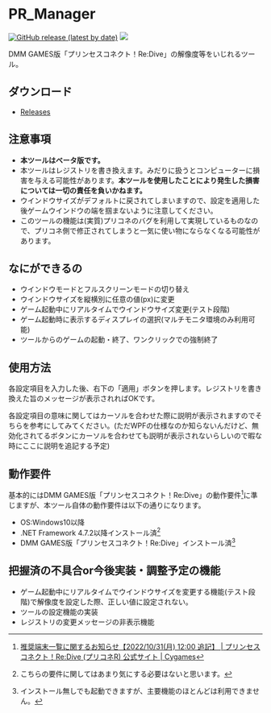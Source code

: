 # PR_Manager

[![GitHub release (latest by date)](https://img.shields.io/github/v/release/South2190/PR_Manager)](https://github.com/South2190/PR_Manager/releases)
[![](https://img.shields.io/badge/-changelog-green)](https://github.com/South2190/PR_Manager/blob/main/changelog.md)

DMM GAMES版「プリンセスコネクト！Re:Dive」の解像度等をいじれるツール。

## ダウンロード
- [Releases](https://github.com/South2190/PR_Manager/releases)

## 注意事項
- **本ツールはベータ版です。**
- 本ツールはレジストリを書き換えます。みだりに扱うとコンピューターに損害を与える可能性があります。**本ツールを使用したことにより発生した損害については一切の責任を負いかねます。**
- ウインドウサイズがデフォルトに戻されてしまいますので、設定を適用した後ゲームウインドウの端を掴まないように注意してください。
- このツールの機能は(実質)プリコネのバグを利用して実現しているものなので、プリコネ側で修正されてしまうと一気に使い物にならなくなる可能性があります。

## なにができるの
- ウインドウモードとフルスクリーンモードの切り替え
- ウインドウサイズを縦横別に任意の値(px)に変更
- ゲーム起動中にリアルタイムでウインドウサイズ変更(テスト段階)
- ゲーム起動時に表示するディスプレイの選択(マルチモニタ環境のみ利用可能)
- ツールからのゲームの起動・終了、ワンクリックでの強制終了

## 使用方法
各設定項目を入力した後、右下の「適用」ボタンを押します。レジストリを書き換えた旨のメッセージが表示されればOKです。

各設定項目の意味に関してはカーソルを合わせた際に説明が表示されますのでそちらを参考にしてみてください。(ただWPFの仕様なのか知らないんだけど、無効化されてるボタンにカーソルを合わせても説明が表示されないらしいので暇な時にここに説明を追記する予定)

## 動作要件
基本的にはDMM GAMES版「プリンセスコネクト！Re:Dive」の動作要件[^1]に準じますが、本ツール自体の動作要件は以下の通りになります。
- OS:Windows10以降
- .NET Framework 4.7.2以降インストール済[^2]
- DMM GAMES版「プリンセスコネクト！Re:Dive」インストール済[^3]
[^1]:[推奨端末一覧に関するお知らせ【2022/10/31(月) 12:00 追記】 | プリンセスコネクト！Re:Dive (プリコネR) 公式サイト | Cygames](https://priconne-redive.jp/news/information/19600/)
[^2]:こちらの要件に関してはあまり気にする必要はないと思います。
[^3]:インストール無しでも起動できますが、主要機能のほとんどは利用できません。

## 把握済の不具合or今後実装・調整予定の機能
- ゲーム起動中にリアルタイムでウインドウサイズを変更する機能(テスト段階)で解像度を設定した際、正しい値に設定されない。
- ツールの設定機能の実装
- レジストリの変更メッセージの非表示機能
